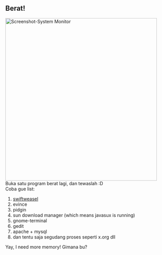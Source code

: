 ## Berat!

<a href="http://www.flickr.com/photos/kriwil/540034961/" title="Photo Sharing"><img src="http://farm2.static.flickr.com/1419/540034961_304141f079_o.png" width="471" height="507" alt="Screenshot-System Monitor" /></a>
Buka satu program berat lagi, dan tewaslah :D  
Coba gue list:

1. <a href="http://swiftweasel.sourceforget.net">swiftweasel</a>
2. evince
3. pidgin
4. sun download manager (which means javasux is running)
5. gnome-terminal
6. gedit
7. apache + mysql
8. dan tentu saja segudang proses seperti x.org dll

Yay, I need more memory! Gimana bu?

<!-- {"time": "2007-06-10 23:10:07", "title": "Berat!"} -->
